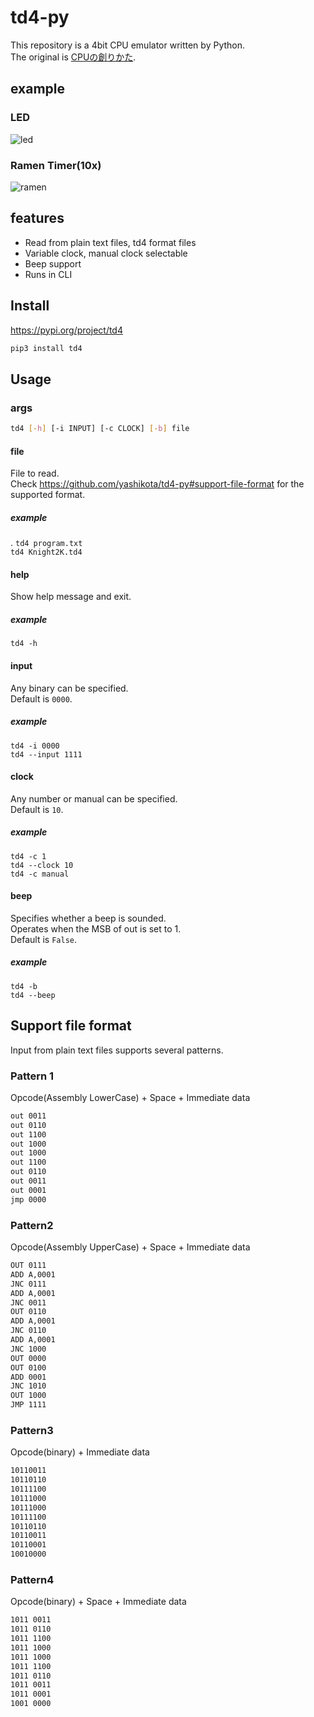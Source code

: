 # td4-py

This repository is a 4bit CPU emulator written by Python.  
The original is [CPUの創りかた](https://book.mynavi.jp/ec/products/detail/id=22065).  

## example

### LED

![led](https://raw.githubusercontent.com/yashikota/td4-py/master/img/led.gif)  

### Ramen Timer(10x)

![ramen](https://raw.githubusercontent.com/yashikota/td4-py/master/img/ramen.gif)

## features

- Read from plain text files, td4 format files
- Variable clock, manual clock selectable
- Beep support
- Runs in CLI

## Install

<https://pypi.org/project/td4>  

```sh
pip3 install td4
```

## Usage

### args

```sh
td4 [-h] [-i INPUT] [-c CLOCK] [-b] file
```

#### file

File to read.  
Check https://github.com/yashikota/td4-py#support-file-format for the supported format.  

##### example
.
`td4 program.txt`  
`td4 Knight2K.td4`  

#### help

Show help message and exit.  

##### example

`td4 -h`  

#### input

Any binary can be specified.  
Default is `0000`.  

##### example

`td4 -i 0000`  
`td4 --input 1111`  

#### clock

Any number or manual can be specified.  
Default is `10`.  

##### example

`td4 -c 1`  
`td4 --clock 10`  
`td4 -c manual`  

#### beep

Specifies whether a beep is sounded.  
Operates when the MSB of out is set to 1.  
Default is `False`.  

##### example

`td4 -b`  
`td4 --beep`  

## Support file format

Input from plain text files supports several patterns.  

### Pattern 1

Opcode(Assembly LowerCase) + Space + Immediate data

```txt
out 0011
out 0110
out 1100
out 1000
out 1000
out 1100
out 0110
out 0011
out 0001
jmp 0000
```

### Pattern2

Opcode(Assembly UpperCase) + Space + Immediate data  

```txt
OUT 0111
ADD A,0001
JNC 0111
ADD A,0001
JNC 0011
OUT 0110
ADD A,0001
JNC 0110
ADD A,0001
JNC 1000
OUT 0000
OUT 0100
ADD 0001
JNC 1010
OUT 1000
JMP 1111
```

### Pattern3

Opcode(binary) + Immediate data  

```txt
10110011
10110110
10111100
10111000
10111000
10111100
10110110
10110011
10110001
10010000
```

### Pattern4

Opcode(binary) + Space + Immediate data  

```txt
1011 0011
1011 0110
1011 1100
1011 1000
1011 1000
1011 1100
1011 0110
1011 0011
1011 0001
1001 0000
```
